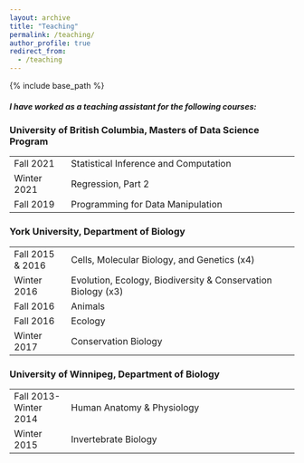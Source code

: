 ```yaml
---
layout: archive
title: "Teaching"
permalink: /teaching/
author_profile: true
redirect_from:
  - /teaching
---
```


{% include base_path %}
<h5>I have worked as a teaching assistant for the following courses:</h5>

<h3>University of British Columbia, Masters of Data Science Program</h3>
<table class="tg">
<tbody>
<tr>
<td width="20%">Fall 2021</td>
<td width="80%">Statistical Inference and Computation </td> 
</tr>
<tr>
<td width="20%">Winter 2021</td>
<td width="80%">Regression, Part 2</td> 
</tr>
<tr>  
<td width="20%">Fall 2019</td>
<td width="80%"> Programming for Data Manipulation </td>
</tr>
</tbody>
</table>
<h3>York University, Department of Biology</h3>
<table class="tg">
<tbody>
<tr>
<td width="20%">Fall 2015 & 2016</td>
<td width="80%">Cells, Molecular Biology, and Genetics (x4)</td>
</tr>
<tr>
<td width="20%">Winter 2016</td>
<td width="80%">Evolution, Ecology, Biodiversity & Conservation Biology (x3)</td>
</tr>
<tr>
<td width="20%">Fall 2016</td>
<td width="80%">Animals</td>
</tr>
<tr>
<td width="20%">Fall 2016</td>
<td width="80%">Ecology</td>
</tr>
<tr>
<td width="20%">Winter 2017</td>
<td width="80%">Conservation Biology</td>
</tr>
</tbody>
</table>
<h3>University of Winnipeg, Department of Biology</h3>
<table class="tg">
<tbody>
<tr>
<td width="20%">Fall 2013-Winter 2014</td>
<td width="80%">Human Anatomy & Physiology</td>
</tr>
<tr>
<td width="20%">Winter 2015</td>
<td width="80%">Invertebrate Biology</td>
</tr>
</tbody>
</table>
